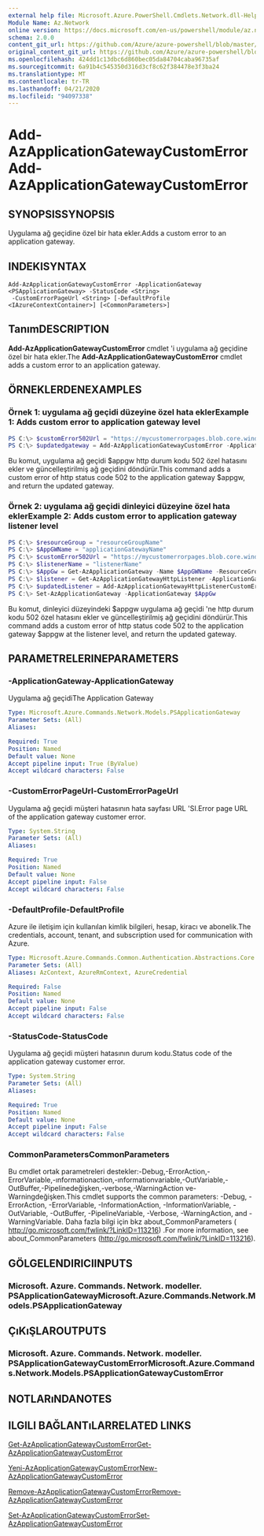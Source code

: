 ```yaml
---
external help file: Microsoft.Azure.PowerShell.Cmdlets.Network.dll-Help.xml
Module Name: Az.Network
online version: https://docs.microsoft.com/en-us/powershell/module/az.network/add-azapplicationgatewaycustomerror
schema: 2.0.0
content_git_url: https://github.com/Azure/azure-powershell/blob/master/src/Network/Network/help/Add-AzApplicationGatewayCustomError.md
original_content_git_url: https://github.com/Azure/azure-powershell/blob/master/src/Network/Network/help/Add-AzApplicationGatewayCustomError.md
ms.openlocfilehash: 424dd1c13dbc6d860bec05da84704caba96735af
ms.sourcegitcommit: 6a91b4c545350d316d3cf8c62f384478e3f3ba24
ms.translationtype: MT
ms.contentlocale: tr-TR
ms.lasthandoff: 04/21/2020
ms.locfileid: "94097338"
---
```

# <span data-ttu-id="e5260-101">Add-AzApplicationGatewayCustomError</span><span class="sxs-lookup"><span data-stu-id="e5260-101">Add-AzApplicationGatewayCustomError</span></span>

## <span data-ttu-id="e5260-102">SYNOPSIS</span><span class="sxs-lookup"><span data-stu-id="e5260-102">SYNOPSIS</span></span>
<span data-ttu-id="e5260-103">Uygulama ağ geçidine özel bir hata ekler.</span><span class="sxs-lookup"><span data-stu-id="e5260-103">Adds a custom error to an application gateway.</span></span>

## <span data-ttu-id="e5260-104">INDEKI</span><span class="sxs-lookup"><span data-stu-id="e5260-104">SYNTAX</span></span>

```
Add-AzApplicationGatewayCustomError -ApplicationGateway <PSApplicationGateway> -StatusCode <String>
 -CustomErrorPageUrl <String> [-DefaultProfile <IAzureContextContainer>] [<CommonParameters>]
```

## <span data-ttu-id="e5260-105">Tanım</span><span class="sxs-lookup"><span data-stu-id="e5260-105">DESCRIPTION</span></span>
<span data-ttu-id="e5260-106">**Add-AzApplicationGatewayCustomError** cmdlet 'i uygulama ağ geçidine özel bir hata ekler.</span><span class="sxs-lookup"><span data-stu-id="e5260-106">The **Add-AzApplicationGatewayCustomError** cmdlet adds a custom error to an application gateway.</span></span>

## <span data-ttu-id="e5260-107">ÖRNEKLERDEN</span><span class="sxs-lookup"><span data-stu-id="e5260-107">EXAMPLES</span></span>

### <span data-ttu-id="e5260-108">Örnek 1: uygulama ağ geçidi düzeyine özel hata ekler</span><span class="sxs-lookup"><span data-stu-id="e5260-108">Example 1: Adds custom error to application gateway level</span></span>
```powershell
PS C:\> $customError502Url = "https://mycustomerrorpages.blob.core.windows.net/errorpages/502.htm"
PS C:\> $updatedgateway = Add-AzApplicationGatewayCustomError -ApplicationGateway $appgw -StatusCode HttpStatus502 -CustomErrorPageUrl $customError502Url
```

<span data-ttu-id="e5260-109">Bu komut, uygulama ağ geçidi $appgw http durum kodu 502 özel hatasını ekler ve güncelleştirilmiş ağ geçidini döndürür.</span><span class="sxs-lookup"><span data-stu-id="e5260-109">This command adds a custom error of http status code 502 to the application gateway $appgw, and return the updated gateway.</span></span>

### <span data-ttu-id="e5260-110">Örnek 2: uygulama ağ geçidi dinleyici düzeyine özel hata ekler</span><span class="sxs-lookup"><span data-stu-id="e5260-110">Example 2: Adds custom error to application gateway listener level</span></span>
```powershell
PS C:\> $resourceGroup = "resourceGroupName"
PS C:\> $AppGWName = "applicationGatewayName"
PS C:\> $customError502Url = "https://mycustomerrorpages.blob.core.windows.net/errorpages/502.htm"
PS C:\> $listenerName = "listenerName"
PS C:\> $AppGw = Get-AzApplicationGateway -Name $AppGWName -ResourceGroupName $rg
PS C:\> $listener = Get-AzApplicationGatewayHttpListener -ApplicationGateway $AppGW -Name $listenerName
PS C:\> $updatedListener = Add-AzApplicationGatewayHttpListenerCustomError -HttpListener $listener -StatusCode HttpStatus502 -CustomErrorPageUrl $customError502Url 
PS C:\> Set-AzApplicationGateway -ApplicationGateway $AppGw
```

<span data-ttu-id="e5260-111">Bu komut, dinleyici düzeyindeki $appgw uygulama ağ geçidi 'ne http durum kodu 502 özel hatasını ekler ve güncelleştirilmiş ağ geçidini döndürür.</span><span class="sxs-lookup"><span data-stu-id="e5260-111">This command adds a custom error of http status code 502 to the application gateway $appgw at the listener level, and return the updated gateway.</span></span>

## <span data-ttu-id="e5260-112">PARAMETRELERINE</span><span class="sxs-lookup"><span data-stu-id="e5260-112">PARAMETERS</span></span>

### <span data-ttu-id="e5260-113">-ApplicationGateway</span><span class="sxs-lookup"><span data-stu-id="e5260-113">-ApplicationGateway</span></span>
<span data-ttu-id="e5260-114">Uygulama ağ geçidi</span><span class="sxs-lookup"><span data-stu-id="e5260-114">The Application Gateway</span></span>

```yaml
Type: Microsoft.Azure.Commands.Network.Models.PSApplicationGateway
Parameter Sets: (All)
Aliases:

Required: True
Position: Named
Default value: None
Accept pipeline input: True (ByValue)
Accept wildcard characters: False
```

### <span data-ttu-id="e5260-115">-CustomErrorPageUrl</span><span class="sxs-lookup"><span data-stu-id="e5260-115">-CustomErrorPageUrl</span></span>
<span data-ttu-id="e5260-116">Uygulama ağ geçidi müşteri hatasının hata sayfası URL 'SI.</span><span class="sxs-lookup"><span data-stu-id="e5260-116">Error page URL of the application gateway customer error.</span></span>

```yaml
Type: System.String
Parameter Sets: (All)
Aliases:

Required: True
Position: Named
Default value: None
Accept pipeline input: False
Accept wildcard characters: False
```

### <span data-ttu-id="e5260-117">-DefaultProfile</span><span class="sxs-lookup"><span data-stu-id="e5260-117">-DefaultProfile</span></span>
<span data-ttu-id="e5260-118">Azure ile iletişim için kullanılan kimlik bilgileri, hesap, kiracı ve abonelik.</span><span class="sxs-lookup"><span data-stu-id="e5260-118">The credentials, account, tenant, and subscription used for communication with Azure.</span></span>

```yaml
Type: Microsoft.Azure.Commands.Common.Authentication.Abstractions.Core.IAzureContextContainer
Parameter Sets: (All)
Aliases: AzContext, AzureRmContext, AzureCredential

Required: False
Position: Named
Default value: None
Accept pipeline input: False
Accept wildcard characters: False
```

### <span data-ttu-id="e5260-119">-StatusCode</span><span class="sxs-lookup"><span data-stu-id="e5260-119">-StatusCode</span></span>
<span data-ttu-id="e5260-120">Uygulama ağ geçidi müşteri hatasının durum kodu.</span><span class="sxs-lookup"><span data-stu-id="e5260-120">Status code of the application gateway customer error.</span></span>

```yaml
Type: System.String
Parameter Sets: (All)
Aliases:

Required: True
Position: Named
Default value: None
Accept pipeline input: False
Accept wildcard characters: False
```

### <span data-ttu-id="e5260-121">CommonParameters</span><span class="sxs-lookup"><span data-stu-id="e5260-121">CommonParameters</span></span>
<span data-ttu-id="e5260-122">Bu cmdlet ortak parametreleri destekler:-Debug,-ErrorAction,-ErrorVariable,-ınformationaction,-ınformationvariable,-OutVariable,-OutBuffer,-Pipelinedeğişken,-verbose,-WarningAction ve-Warningdeğişken.</span><span class="sxs-lookup"><span data-stu-id="e5260-122">This cmdlet supports the common parameters: -Debug, -ErrorAction, -ErrorVariable, -InformationAction, -InformationVariable, -OutVariable, -OutBuffer, -PipelineVariable, -Verbose, -WarningAction, and -WarningVariable.</span></span> <span data-ttu-id="e5260-123">Daha fazla bilgi için bkz about_CommonParameters ( http://go.microsoft.com/fwlink/?LinkID=113216) .</span><span class="sxs-lookup"><span data-stu-id="e5260-123">For more information, see about_CommonParameters (http://go.microsoft.com/fwlink/?LinkID=113216).</span></span>

## <span data-ttu-id="e5260-124">GÖLGELENDIRICI</span><span class="sxs-lookup"><span data-stu-id="e5260-124">INPUTS</span></span>

### <span data-ttu-id="e5260-125">Microsoft. Azure. Commands. Network. modeller. PSApplicationGateway</span><span class="sxs-lookup"><span data-stu-id="e5260-125">Microsoft.Azure.Commands.Network.Models.PSApplicationGateway</span></span>

## <span data-ttu-id="e5260-126">ÇıKıŞLAR</span><span class="sxs-lookup"><span data-stu-id="e5260-126">OUTPUTS</span></span>

### <span data-ttu-id="e5260-127">Microsoft. Azure. Commands. Network. modeller. PSApplicationGatewayCustomError</span><span class="sxs-lookup"><span data-stu-id="e5260-127">Microsoft.Azure.Commands.Network.Models.PSApplicationGatewayCustomError</span></span>

## <span data-ttu-id="e5260-128">NOTLARıNDA</span><span class="sxs-lookup"><span data-stu-id="e5260-128">NOTES</span></span>

## <span data-ttu-id="e5260-129">ILGILI BAĞLANTıLAR</span><span class="sxs-lookup"><span data-stu-id="e5260-129">RELATED LINKS</span></span>

[<span data-ttu-id="e5260-130">Get-AzApplicationGatewayCustomError</span><span class="sxs-lookup"><span data-stu-id="e5260-130">Get-AzApplicationGatewayCustomError</span></span>](./Get-AzApplicationGatewayCustomError.md)

[<span data-ttu-id="e5260-131">Yeni-AzApplicationGatewayCustomError</span><span class="sxs-lookup"><span data-stu-id="e5260-131">New-AzApplicationGatewayCustomError</span></span>](./New-AzApplicationGatewayCustomError.md)

[<span data-ttu-id="e5260-132">Remove-AzApplicationGatewayCustomError</span><span class="sxs-lookup"><span data-stu-id="e5260-132">Remove-AzApplicationGatewayCustomError</span></span>](./Remove-AzApplicationGatewayCustomError.md)

[<span data-ttu-id="e5260-133">Set-AzApplicationGatewayCustomError</span><span class="sxs-lookup"><span data-stu-id="e5260-133">Set-AzApplicationGatewayCustomError</span></span>](./Set-AzApplicationGatewayCustomError.md)
